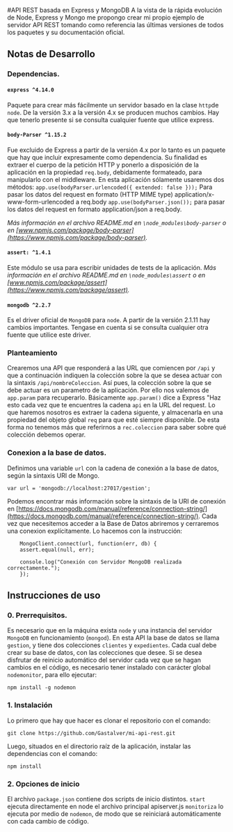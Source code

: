 #API REST basada en Express y MongoDB
A la vista de la rápida evolución de Node, Express y Mongo me propongo crear mi propio ejemplo de servidor API REST tomando como referencia las últimas versiones de todos los paquetes y su documentación oficial.
## Notas de Desarrollo
### Dependencias.
#### `express ^4.14.0`
Paquete para crear más fácilmente un servidor basado en la clase `http`de `node`.
De la versión 3.x a la versión 4.x se producen muchos cambios. Hay que tenerlo presente si se consulta cualquier fuente que utilice express.
#### `body-Parser ^1.15.2`
Fue excluido de Express a partir de la versión 4.x por lo tanto es un paquete que hay que incluir expresamente como dependencia.
 Su finalidad es extraer el cuerpo de la petición HTTP y ponerlo a disposición de la aplicación en la propiedad `req.body`, debidamente formateado, para manipularlo con el middleware.
 En esta aplicación sólamente usaremos dos métodos: 
 `app.use(bodyParser.urlencoded({ extended: false }));` Para pasar los datos del request en formato (HTTP MIME type) application/x-www-form-urlencoded a req.body
 `app.use(bodyParser.json());` para pasar los datos del request en formato application/json a req.body.
 
 *Más información en el archivo README.md en `\node_modules\body-parser` o en [www.npmjs.com/package/body-parser](https://www.npmjs.com/package/body-parser).*
#### `assert: ^1.4.1`
Este módulo se usa para escribir unidades de tests de la aplicación.
 *Más información en el archivo README.md en `\node_modules\assert` o en [www.npmjs.com/package/assert](https://www.npmjs.com/package/assert).*
#### `mongodb ^2.2.7`
Es el driver oficial de `MongoDB` para `node`. A partir de la versión 2.1.11 hay cambios importantes. Tengase en cuenta si se consulta cualquier otra fuente que utilice este driver.
### Planteamiento
Crearemos una API que responderá a las URL que comiencen por `/api` y que a continuación indiquen la colección sobre la que se desea actuar con la sintaxis `/api/nombreColeccion`. 
Así pues, la colección sobre la que se debe actuar es un parametro de la aplicación. Por ello nos valemos de `app.param` para recuperarlo.
Básicamente `app.param()` dice a Express "Haz esto cada vez que te encuentres la cadena `api` en la  URL del request. Lo que haremos nosotros es extraer la cadena siguente, y almacenarla en una propiedad del objeto global `req` para que esté siempre disponible. De esta forma no tenemos más que referirnos a `rec.coleccion` para saber sobre qué colección debemos operar. 
### Conexion a la base de datos. 
Definimos una variable `url` con la cadena de conexión a la base de datos, según la sintaxis URI de Mongo.
```
var url = 'mongodb://localhost:27017/gestion';
```
Podemos encontrar más información sobre la sintaxis de la URI de conexión en [https://docs.mongodb.com/manual/reference/connection-string/](https://docs.mongodb.com/manual/reference/connection-string/).
Cada vez que necesitemos acceder a la Base de Datos abriremos y cerraremos una conexion explícitamente.
Lo hacemos con la instrucción:
```
    MongoClient.connect(url, function(err, db) {
    assert.equal(null, err);
    
    console.log("Conexión con Servidor MongoDB realizada correctamente.");
    });
```
## Instrucciones de uso
### 0. Prerrequisitos.
Es necesario que en la máquina exista `node` y una instancia del servidor `MongoDB` en funcionamiento (`mongod`).
En esta API la base de datos se llama `gestion`, y tiene dos colecciones `clientes` y `expedientes`. Cada cual debe crear su base de datos, con las colecciones que desee.
Si se desea disfrutar de reinicio automático del servidor cada vez que se hagan cambios en el código, es necesario tener instalado con carácter global `nodemonitor`, para ello ejecutar:
```
npm install -g nodemon
```
### 1. Instalación
 Lo primero que hay que hacer es clonar el repositorio con el comando:
  ```
  git clone https://github.com/Gastalver/mi-api-rest.git
  ```
   Luego, situados en el directorio raíz de la aplicación, instalar las dependencias con el comando:
   ```
   npm install
   ```
### 2. Opciones de inicio
El archivo `package.json` contiene dos scripts de inicio distintos. 
`start` ejecuta directamente en node el archivo principal apiserver.js
`monitoriza` lo ejecuta por medio de `nodemon`, de modo que se reiniciará automáticamente con cada cambio de código.